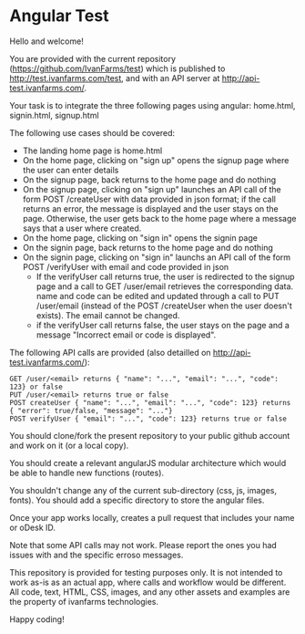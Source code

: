 Angular Test
============

Hello and welcome!

You are provided with the current repository (https://github.com/IvanFarms/test) which is published to http://test.ivanfarms.com/test, and with an API server at http://api-test.ivanfarms.com/. 

Your task is to integrate the three following pages using angular: home.html, signin.html, signup.html

The following use cases should be covered:
- The landing home page is home.html
- On the home page, clicking on "sign up" opens the signup page where the user can enter details
- On the signup page, back returns to the home page and do nothing
- On the signup page, clicking on "sign up" launches an API call of the form POST /createUser with data provided in json format; if the call returns an error, the message is displayed and the user stays on the page. Otherwise, the user gets back to the home page where a message says that a user where created.
- On the home page, clicking on "sign in" opens the signin page 
- On the signin page, back returns to the home page and do nothing
- On the signin page, clicking on "sign in" launchs an API call of the form POST /verifyUser with email and code provided in json 
   - If the verifyUser call returns true, the user is redirected to the signup page and a call to GET /user/email retrieves the corresponding data. name and code can be edited and updated through a call to PUT /user/email (instead of the POST /createUser when the user doesn't exists). The email cannot be changed.
   - if the verifyUser call returns false, the user stays on the page and a message "Incorrect email or code is displayed".

The following API calls are provided (also detailled on http://api-test.ivanfarms.com/):

    GET /user/<email> returns { "name": "...", "email": "...", "code": 123} or false
    PUT /user/<email> returns true or false
    POST createUser { "name": "...", "email": "...", "code": 123} returns { "error": true/false, "message": "..."}
    POST verifyUser { "email": "...", "code": 123} returns true or false

You should clone/fork the present repository to your public github account and work on it (or a local copy).

You should create a relevant angularJS modular architecture which would be able to handle new functions (routes).

You shouldn't change any of the current sub-directory (css, js, images, fonts). You should add a specific directory to store the angular files.

Once your app works locally, creates a pull request that includes your name or oDesk ID.

Note that some API calls may not work. Please report the ones you had issues with and the specific erroso messages.

This repository is provided for testing purposes only. It is not intended to work as-is as an actual app, where calls and workflow would be different. All code, text, HTML, CSS, images, and any other assets and examples are the property of ivanfarms technologies.  


Happy coding!

